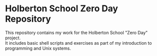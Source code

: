 # Holberton School Zero Day Repository

This repository contains my work for the Holberton School "Zero Day" project.  
It includes basic shell scripts and exercises as part of my introduction to programming and Unix systems.
